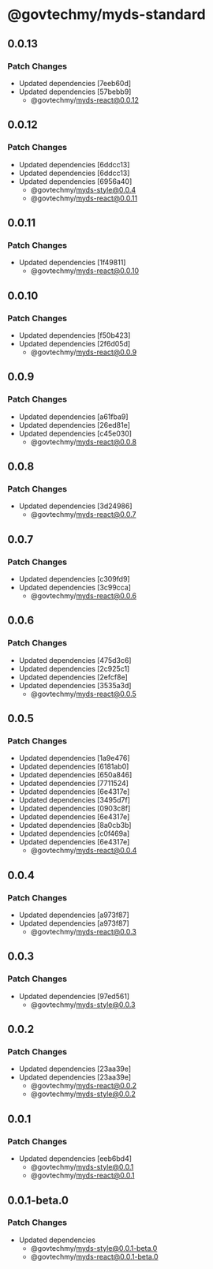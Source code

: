 # @govtechmy/myds-standard

## 0.0.13

### Patch Changes

- Updated dependencies [7eeb60d]
- Updated dependencies [57bebb9]
  - @govtechmy/myds-react@0.0.12

## 0.0.12

### Patch Changes

- Updated dependencies [6ddcc13]
- Updated dependencies [6ddcc13]
- Updated dependencies [6956a40]
  - @govtechmy/myds-style@0.0.4
  - @govtechmy/myds-react@0.0.11

## 0.0.11

### Patch Changes

- Updated dependencies [1f49811]
  - @govtechmy/myds-react@0.0.10

## 0.0.10

### Patch Changes

- Updated dependencies [f50b423]
- Updated dependencies [2f6d05d]
  - @govtechmy/myds-react@0.0.9

## 0.0.9

### Patch Changes

- Updated dependencies [a61fba9]
- Updated dependencies [26ed81e]
- Updated dependencies [c45e030]
  - @govtechmy/myds-react@0.0.8

## 0.0.8

### Patch Changes

- Updated dependencies [3d24986]
  - @govtechmy/myds-react@0.0.7

## 0.0.7

### Patch Changes

- Updated dependencies [c309fd9]
- Updated dependencies [3c99cca]
  - @govtechmy/myds-react@0.0.6

## 0.0.6

### Patch Changes

- Updated dependencies [475d3c6]
- Updated dependencies [2c925c1]
- Updated dependencies [2efcf8e]
- Updated dependencies [3535a3d]
  - @govtechmy/myds-react@0.0.5

## 0.0.5

### Patch Changes

- Updated dependencies [1a9e476]
- Updated dependencies [6181ab0]
- Updated dependencies [650a846]
- Updated dependencies [7711524]
- Updated dependencies [6e4317e]
- Updated dependencies [3495d7f]
- Updated dependencies [0903c8f]
- Updated dependencies [6e4317e]
- Updated dependencies [8a0cb3b]
- Updated dependencies [c0f469a]
- Updated dependencies [6e4317e]
  - @govtechmy/myds-react@0.0.4

## 0.0.4

### Patch Changes

- Updated dependencies [a973f87]
- Updated dependencies [a973f87]
  - @govtechmy/myds-react@0.0.3

## 0.0.3

### Patch Changes

- Updated dependencies [97ed561]
  - @govtechmy/myds-style@0.0.3

## 0.0.2

### Patch Changes

- Updated dependencies [23aa39e]
- Updated dependencies [23aa39e]
  - @govtechmy/myds-react@0.0.2
  - @govtechmy/myds-style@0.0.2

## 0.0.1

### Patch Changes

- Updated dependencies [eeb6bd4]
  - @govtechmy/myds-style@0.0.1
  - @govtechmy/myds-react@0.0.1

## 0.0.1-beta.0

### Patch Changes

- Updated dependencies
  - @govtechmy/myds-style@0.0.1-beta.0
  - @govtechmy/myds-react@0.0.1-beta.0
